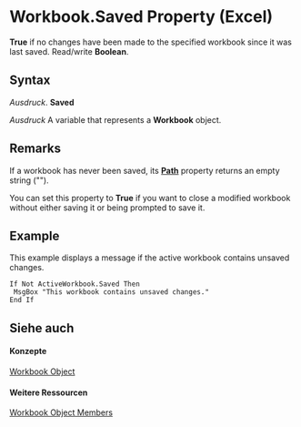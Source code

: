 
# Workbook.Saved Property (Excel)

 **True** if no changes have been made to the specified workbook since it was last saved. Read/write **Boolean**.


## Syntax

 _Ausdruck_. **Saved**

 _Ausdruck_ A variable that represents a **Workbook** object.


## Remarks

If a workbook has never been saved, its  **[Path](f4cbf76a-2ed3-63b7-3262-45403d6f086e.md)** property returns an empty string ("").

You can set this property to  **True** if you want to close a modified workbook without either saving it or being prompted to save it.


## Example

This example displays a message if the active workbook contains unsaved changes.


```
If Not ActiveWorkbook.Saved Then 
 MsgBox "This workbook contains unsaved changes." 
End If
```


## Siehe auch


#### Konzepte


[Workbook Object](8c00aa60-c974-eed3-0812-3c9625eb0d4c.md)
#### Weitere Ressourcen


[Workbook Object Members](http://msdn.microsoft.com/library/dce102a3-25de-3ff4-2ce5-bc56e08baca7%28Office.15%29.aspx)